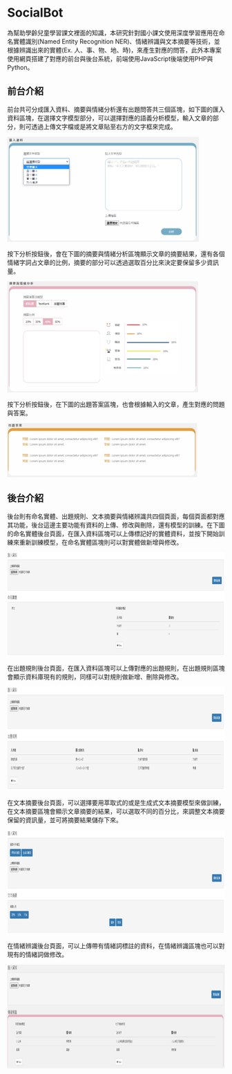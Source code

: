# SocialBot

為幫助學齡兒童學習課文裡面的知識，本研究針對國小課文使用深度學習應用在命名實體識別(Named Entity Recognition NER)、情緒辨識與文本摘要等技術，並根據辨識出來的實體(Ex. 人、事、物、地、時)，來產生對應的問答，此外本專案使用網頁搭建了對應的前台與後台系統，前端使用JavaScript後端使用PHP與Python。

## 前台介紹
前台共可分成匯入資料、摘要與情緒分析還有出題問答共三個區塊，如下圖的匯入資料區塊，在選擇文字模型部分，可以選擇對應的語義分析模型，輸入文章的部分，則可透過上傳文字檔或是將文章貼至右方的文字框來完成。

<img width="444" height="243" src="/img/前台_匯入資料.png">

按下分析按鈕後，會在下圖的摘要與情緒分析區塊顯示文章的摘要結果，還有各個情緒字詞占文章的比例，摘要的部分可以透過選取百分比來決定要保留多少資訊量。

<img width="442" height="257" src="/img/前台_摘要與情緒分析.jpg">

按下分析按鈕後，在下圖的出題答案區塊，也會根據輸入的文章，產生對應的問題與答案。

<img width="440" height="125" src="/img/前台_出題答案.jpg">

## 後台介紹
後台則有命名實體、出題規則、文本摘要與情緒辨識共四個頁面，每個頁面都對應其功能，後台這邊主要功能有資料的上傳、修改與刪除，還有模型的訓練。在下圖的命名實體後台頁面，在匯入資料區塊可以上傳標記好的實體資料，並按下開始訓練來重新訓練模型，在命名實體區塊則可以對實體做新增與修改。

<img width="1000" height="240" src="/img/後台_命名實體.jpg">

在出題規則後台頁面，在匯入資料區塊可以上傳對應的出題規則，在出題規則區塊會顯示資料庫現有的規則，同樣可以對規則做新增、刪除與修改。

<img width="1000" height="240" src="/img/後台_出題規則.jpg">

在文本摘要後台頁面，可以選擇要用萃取式的或是生成式文本摘要模型來做訓練，在文本摘要區塊會顯示文章摘要的結果，可以選取不同的百分比，來調整文本摘要保留的資訊量，並可將摘要結果儲存下來。

<img width="1000" height="240" src="/img/後台_文本摘要.jpg">

在情緒辨識後台頁面，可以上傳帶有情緒詞標註的資料，在情緒辨識區塊也可以對現有的情緒詞做修改。

<img width="1000" height="240" src="/img/後台_情緒辨識.jpg">
